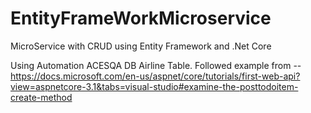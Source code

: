 # EntityFrameWorkMicroservice
MicroService with CRUD using Entity Framework and .Net Core

Using Automation ACESQA DB Airline Table.
Followed example from -- https://docs.microsoft.com/en-us/aspnet/core/tutorials/first-web-api?view=aspnetcore-3.1&tabs=visual-studio#examine-the-posttodoitem-create-method

